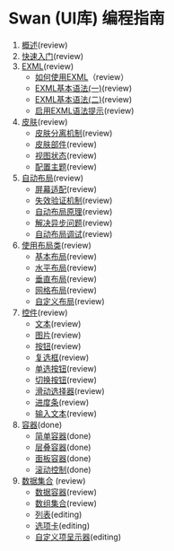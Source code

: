 Swan (UI库) 编程指南
==================================

1. [概述](1-0-intro.md)(review)
2. [快速入门](2-0-getting-started.md)(review)
3. [EXML](3-0-exml-overview.md)(review)
	* [如何使用EXML](3-1-use-exml.md)（review）
	* [EXML基本语法(一)](3-2-exml-syntax-1.md)(review)
	* [EXML基本语法(二)](3-2-exml-syntax-2.md)(review)
	* [启用EXML语法提示](3-4-exml-auto-complete.md)(review)
4. [皮肤](4-0-skin-overview.md)(review)
	* [皮肤分离机制](4-1-skin.md)(review)
	* [皮肤部件](4-2-skin-part.md)(review)
	* [视图状态](4-3-view-state.md)(review)
	* [配置主题](4-4-theme.md)(review)
5. [自动布局](5-0-auto-layout-overview.md)(review)
	* [屏幕适配](5-1-screen-adapt.md)(review)
	* [失效验证机制](5-2-invalidate.md)(review)
	* [自动布局原理](5-3-auto-layout.md)(review)
	* [解决异步问题](5-4-fix-async.md)(review)
	* [自动布局调试](5-5-layout-debug.md)(review)
6. [使用布局类](6-0-layout-overview.md)(review) 
	* [基本布局](6-1-layout-BasicLayout.md)(review) 
	* [水平布局](6-2-layout-HorizontalLayout.md)(review)
	* [垂直布局](6-3-layout-VerticalLayout.md)(review)
	* [网格布局](6-4-layout-TileLayout.md)(review)
	* [自定义布局](6-5-layout-Custom.md)(review)
7. [控件](7-0-component.md)(review)
    * [文本](7-1-label.md)(review)
    * [图片](7-2-image.md)(review)
	* [按钮](7-3-button.md)(review)
	* [复选框](7-4-checkbox.md)(review)
	* [单选按钮](7-5-radiobutton.md)(review)
	* [切换按钮](7-6-toggle.md)(review)
	* [滑动选择器](7-7-slider.md)(review)
	* [进度条](7-8-progressbar.md)(review)
	* [输入文本](7-9-editabletext.md)(review)	
8. [容器](8-0-container.md)(done)	
	* [简单容器](8-1-simple.md)(done)
	* [层叠容器](8-2-stack.md)(done)	
	* [面板容器](8-3-panel.md)(done)	
	* [滚动控制](8-4-scroller.md)(done)		
9. [数据集合](9-0-datacollection.md)	(review)
	* [数据容器](9-1-DataGroup.md)(review)
	* [数组集合](9-2-ArrayCollection.md)(review)
	* [列表](9-3-list.md)(editing)	
	* [选项卡](9-4-TabBar.md)(editing)	
	* [自定义项呈示器](9-5-ItemRenderer.md)(editing)	

	
